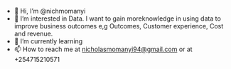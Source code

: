 - 👋 Hi, I’m @nichmomanyi
- 👀 I’m interested in Data. I want to gain moreknowledge in using data to improve business outcomes e,g Outcomes, Customer experience, Cost and revenue.
- 🌱 I’m currently learning 
- 📫 How to reach me at nicholasmomanyi94@gmail.com or at +254715210571

<!---
nichmomanyi/nichmomanyi is a ✨ special ✨ repository because its `README.md` (this file) appears on your GitHub profile.
You can click the Preview link to take a look at your changes.
--->
